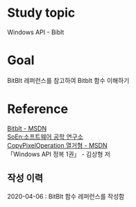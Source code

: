 # Study topic
  
Windows API - Biblt  
  
# Goal
  
BitBlt 레퍼런스를 참고하여 Bitblt 함수 이해하기  
  
# Reference
  
<a href = "https://docs.microsoft.com/en-us/windows/win32/api/wingdi/nf-wingdi-bitblt">Bitblt - MSDN</a>  
<a href = "http://www.soen.kr/">SoEn:소프트웨어 공학 연구소</a>  
<a href = "https://docs.microsoft.com/ko-kr/dotnet/api/system.drawing.copypixeloperation?view=netframework-4.8">CopyPixelOperation 열거형 - MSDN</a>  
「Windows API 정복 1권」 - 김상형 저
  
## 작성 이력
  
2020-04-06 : BitBlt 함수 레퍼런스를 작성함
